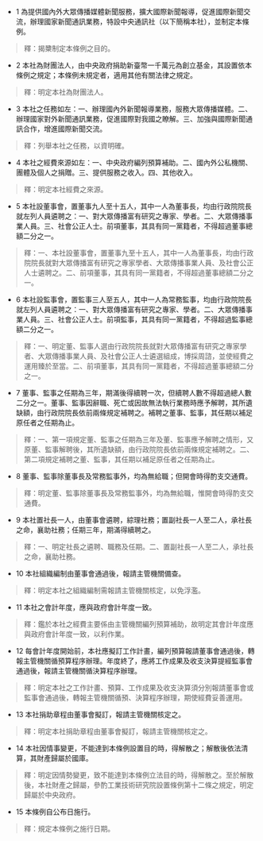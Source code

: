 * 1 為提供國內外大眾傳播媒體新聞服務，擴大國際新聞報導，促進國際新聞交流，辦理國家新聞通訊業務，特設中央通訊社（以下簡稱本社），並制定本條例。

> 釋：揭櫫制定本條例之目的。

* 2 本社為財團法人，由中央政府捐助新臺幣一千萬元為創立基金，其設置依本條例之規定；本條例未規定者，適用其他有關法律之規定。

> 釋：明定本社為財團法人。

* 3 本社之任務如左：一、辦理國內外新聞報導業務，服務大眾傳播媒體。二、辦理國家對外新聞通訊業務，促進國際對我國之瞭解。三、加強與國際新聞通訊合作，增進國際新聞交流。

> 釋：列舉本社之任務，以資明確。

* 4 本社之經費來源如左：一、中央政府編列預算補助。二、國內外公私機關、團體及個人之捐贈。三、提供服務之收入。四、其他收入。

> 釋：明定本社經費之來源。

* 5 本社設董事會，置董事九人至十五人，其中一人為董事長，均由行政院院長就左列人員遴聘之：一、對大眾傳播富有研究之專家、學者。二、大眾傳播事業人員。三、社會公正人士。前項董事，其具有同一黨籍者，不得超過董事總額二分之一。

> 釋：一、本社設董事會，置董事九至十五人，其中一人為董事長，均由行政院院長就對大眾傳播富有研究之專家學者、大眾傳播事業人員、及社會公正人士遴聘之。二、前項董事，其具有同一黨籍者，不得超過董事總額二分之一。

* 6 本社設監事會，置監事三人至五人，其中一人為常務監事，均由行政院院長就左列人員遴聘之：一、對大眾傳播富有研究之專家、學者。二、大眾傳播事業人員。三、社會公正人士。前項監事，其具有同一黨籍者，不得超過監事總額二分之一。

> 釋：一、明定董、監事人選由行政院院長就對大眾傳播富有研究之專家學者、大眾傳播事業人員、及社會公正人士遴選組成，博採周諮，並使經費之運用臻於至當。二、前項董事，其具有同一黨籍者，不得超過董事總額二分之一。

* 7 董事、監事之任期為三年，期滿後得續聘一次，但續聘人數不得超過總人數二分之一。董事、監事因辭職、死亡或因故無法執行業務時應予解聘，其所遺缺額，由行政院院長依前兩條規定補聘之。補聘之董事、監事，其任期以補足原任者之任期為止。

> 釋：一、第一項規定董、監事之任期為三年及董、監事應予解聘之情形，又原董、監事解聘後，其所遺缺額，由行政院院長依前兩條規定補聘之。二、第二項規定補聘之董、監事，其任期以補足原任者之任期為止。

* 8 董事、監事除董事長及常務監事外，均為無給職；但開會時得酌支交通費。

> 釋：明定董、監事除董事長及常務監事外，均為無給職，惟開會時得酌支交通費。

* 9 本社置社長一人，由董事會遴聘，綜理社務；置副社長一人至二人，承社長之命，襄助社務；任期三年，期滿得續聘之。

> 釋：一、明定社長之遴聘、職務及任期。二、置副社長一人至二人，承社長之命，襄助社務。

* 10 本社組織編制由董事會通過後，報請主管機關備查。

> 釋：明定本社之組織編制需報請主管機關核定，以免浮濫。

* 11 本社之會計年度，應與政府會計年度一致。

> 釋：鑑於本社之經費主要係由主管機關編列預算補助，故明定其會計年度應與政府會計年度一致，以利作業。

* 12 每會計年度開始前，本社應擬訂工作計畫，編列預算報請董事會通過後，轉報主管機關循預算程序辦理。年度終了，應將工作成果及收支決算提經監事會通過後，報請主管機關循決算程序辦理。

> 釋：明定本社之工作計畫、預算、工作成果及收支決算須分別報請董事會或監事會通過後，轉報主管機關循預、決算程序辦理，期使經費妥善運用。

* 13 本社捐助章程由董事會擬訂，報請主管機關核定之。

> 釋：明定本社捐助章程由董事會擬訂，報請主管機關核定之。

* 14 本社因情事變更，不能達到本條例設置目的時，得解散之；解散後依法清算，其財產歸屬於國庫。

> 釋：明定因情勢變更，致不能達到本條例立法目的時，得解散之。至於解散後，本社財產之歸屬，參酌工業技術研究院設置條例第十二條之規定，明定歸屬於中央政府。

* 15 本條例自公布日施行。

> 釋：規定本條例之施行日期。

